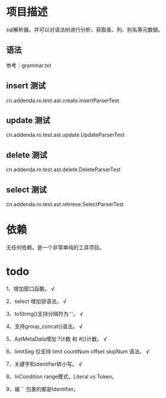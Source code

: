 # 项目描述

sql解析器。并可以对语法树进行分析，获取表、列、别名等元数据。

## 语法

参考：grammar.txt

## insert 测试

cn.addenda.ro.test.ast.create.InsertParserTest

## update 测试

cn.addenda.ro.test.ast.update.UpdateParserTest

## delete 测试

cn.addenda.ro.test.ast.delete.DeleteParserTest

## select 测试

cn.addenda.ro.test.ast.retrieve.SelectParserTest

# 依赖

无任何依赖。是一个非常单纯的工具项目。

# todo

1、增加窗口函数。 √

2、select 增加锁语法。 √

3、toString()支持分隔符为 ''。 √

4、支持group_concat()语法。 √

5、AstMetaData增加 ?计数 和 #{}计数。 √

6、limitSeg 仅支持 limit countNum offset skipNum 语法。 √

7、关键字和identifier转小写。 √

8、InCondition range模式，Literal vs Token。

9、被 `` 包裹的都是Identifier。